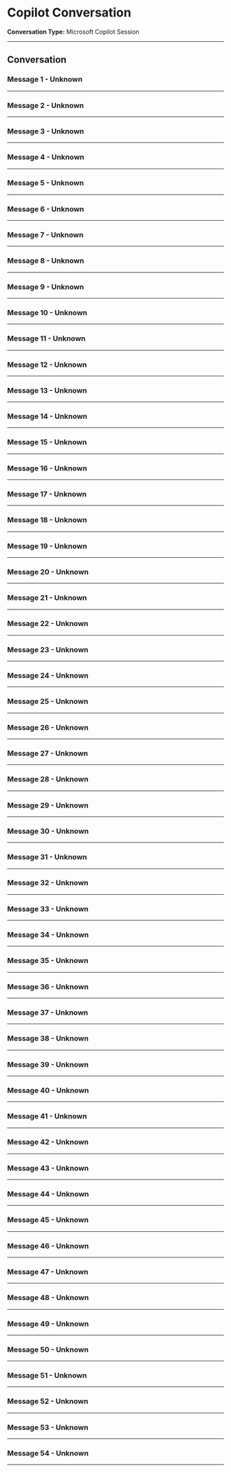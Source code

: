 # Copilot Conversation

**Conversation Type:** Microsoft Copilot Session  

---

## Conversation

### Message 1 - **Unknown**



---

### Message 2 - **Unknown**



---

### Message 3 - **Unknown**



---

### Message 4 - **Unknown**



---

### Message 5 - **Unknown**



---

### Message 6 - **Unknown**



---

### Message 7 - **Unknown**



---

### Message 8 - **Unknown**



---

### Message 9 - **Unknown**



---

### Message 10 - **Unknown**



---

### Message 11 - **Unknown**



---

### Message 12 - **Unknown**



---

### Message 13 - **Unknown**



---

### Message 14 - **Unknown**



---

### Message 15 - **Unknown**



---

### Message 16 - **Unknown**



---

### Message 17 - **Unknown**



---

### Message 18 - **Unknown**



---

### Message 19 - **Unknown**



---

### Message 20 - **Unknown**



---

### Message 21 - **Unknown**



---

### Message 22 - **Unknown**



---

### Message 23 - **Unknown**



---

### Message 24 - **Unknown**



---

### Message 25 - **Unknown**



---

### Message 26 - **Unknown**



---

### Message 27 - **Unknown**



---

### Message 28 - **Unknown**



---

### Message 29 - **Unknown**



---

### Message 30 - **Unknown**



---

### Message 31 - **Unknown**



---

### Message 32 - **Unknown**



---

### Message 33 - **Unknown**



---

### Message 34 - **Unknown**



---

### Message 35 - **Unknown**



---

### Message 36 - **Unknown**



---

### Message 37 - **Unknown**



---

### Message 38 - **Unknown**



---

### Message 39 - **Unknown**



---

### Message 40 - **Unknown**



---

### Message 41 - **Unknown**



---

### Message 42 - **Unknown**



---

### Message 43 - **Unknown**



---

### Message 44 - **Unknown**



---

### Message 45 - **Unknown**



---

### Message 46 - **Unknown**



---

### Message 47 - **Unknown**



---

### Message 48 - **Unknown**



---

### Message 49 - **Unknown**



---

### Message 50 - **Unknown**



---

### Message 51 - **Unknown**



---

### Message 52 - **Unknown**



---

### Message 53 - **Unknown**



---

### Message 54 - **Unknown**



---

